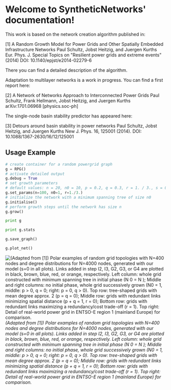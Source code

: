 Welcome to SyntheticNetworks' documentation!
============================================

This work is based on the network creation algorithm published in:

[1] A Random Growth Model for Power Grids and Other Spatially Embedded Infrastructure Networks
Paul Schultz, Jobst Heitzig, and Juergen Kurths
Eur. Phys. J. Special Topics on "Resilient power grids and extreme events" (2014)
DOI: 10.1140/epjst/e2014-02279-6

There you can find a detailed description of the algorithm.

Adaptation to multilayer networks is a work in progress. You can 
find a first report here:

[2] A Network of Networks Approach to Interconnected Power Grids
Paul Schultz, Frank Hellmann, Jobst Heitzig, and Juergen Kurths
arXiv:1701.06968 [physics.soc-ph]

The single-node basin stability predictor has appeared here:

[3] Detours around basin stability in power networks
Paul Schultz, Jobst Heitzig, and Juergen Kurths
New J. Phys. 16, 125001 (2014).
DOI: 10.1088/1367-2630/16/12/125001

## Usage Example

```python
# create container for a random powergrid graph
g = RPG()
# activate detailed output
g.debug = True 
# set growth parameters
# default values: n = 20, n0 = 10, p = 0.2, q = 0.3, r = 1. / 3., s = 0.1
g.set_params(n=100, n0=1, r=1./3.) 
# initialize the network with a minimum spanning tree of size n0
g.initialise() 
# perform growth steps until the network has size n
g.grow() 

print g

print g.stats

g.save_graph()

g.plot_net()
```

![(Adapted from [1]) Polar examples of random grid topologies with N=400 nodes
and degree distributions for N=4000 nodes, generated with our model (s=0 in all plots).
Links added in step I2, I3, G2, G3, or G4 are plotted in black, brown, blue, red,
or orange, respectively. Left column: whole grid constructed with minimum spanning tree in
initial phase (N 0 = N ); Middle and right columns: no initial phase, whole grid successively
grown (N0 = 1, middle: p > 0, q = 0; right: p = 0, q > 0). Top row: tree-shaped grids
with mean degree approx. 2 (p = q = 0); Middle row: grids with redundant links minimizing
spatial distance (p + q = 1, r = 0); Bottom row: grids with redundant links maximizing a
redundancy/cost trade-off (r = 1). Top right: Detail of real-world power grid in ENTSO-E
region 1 (mainland Europe) for comparison.](net_exp.png)
*(Adapted from [1]) Polar examples of random grid topologies with N=400 nodes
and degree distributions for N=4000 nodes, generated with our model (s=0 in all plots).
Links added in step I2, I3, G2, G3, or G4 are plotted in black, brown, blue, red,
or orange, respectively. Left column: whole grid constructed with minimum spanning tree in
initial phase (N 0 = N ); Middle and right columns: no initial phase, whole grid successively
grown (N0 = 1, middle: p > 0, q = 0; right: p = 0, q > 0). Top row: tree-shaped grids
with mean degree approx. 2 (p = q = 0); Middle row: grids with redundant links minimizing
spatial distance (p + q = 1, r = 0); Bottom row: grids with redundant links maximizing a
redundancy/cost trade-off (r = 1). Top right: Detail of real-world power grid in ENTSO-E
region 1 (mainland Europe) for comparison.*

